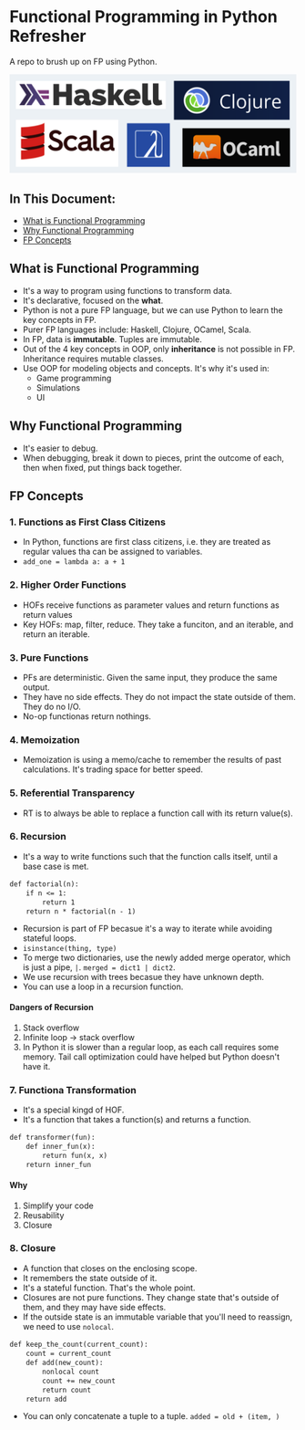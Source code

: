 # Functional Programming in Python Refresher

A repo to brush up on FP using Python.

![fp-languages](demo/fp-languages.png)

## In This Document:
  - [What is Functional Programming](what-is-functional-programming)
  - [Why Functional Programming](why-functional-programming)
  - [FP Concepts](fp-concepts)

## What is Functional Programming
- It's a way to program using functions to transform data.
- It's declarative, focused on the **what**.
- Python is not a pure FP language, but we can use Python to learn the key concepts in FP.
- Purer FP languages include: Haskell, Clojure, OCamel, Scala.
- In FP, data is **immutable**. Tuples are immutable.
- Out of the 4 key concepts in OOP, only **inheritance** is not possible in FP. Inheritance requires mutable classes.
- Use OOP for modeling objects and concepts. It's why it's used in:
  - Game programming
  - Simulations
  - UI
 
## Why Functional Programming
- It's easier to debug.
- When debugging, break it down to pieces, print the outcome of each, then when fixed, put things back together.

## FP Concepts
### 1. Functions as First Class Citizens
- In Python, functions are first class citizens, i.e. they are treated as regular values tha can be assigned to variables.
- `add_one = lambda a: a + 1`

### 2. Higher Order Functions
- HOFs receive functions as parameter values and return functions as return values
- Key HOFs: map, filter, reduce. They take a funciton, and an iterable, and return an iterable.

### 3. Pure Functions
- PFs are deterministic. Given the same input, they produce the same output.
- They have no side effects. They do not impact the state outside of them. They do no I/O.
- No-op functionas return nothings.

### 4. Memoization
- Memoization is using a memo/cache to remember the results of past calculations. It's trading space for better speed.

### 5. Referential Transparency
- RT is to always be able to replace a function call with its return value(s).

### 6. Recursion
- It's a way to write functions such that the function calls itself, until a base case is met.
```
def factorial(n):
    if n <= 1:
        return 1
    return n * factorial(n - 1)    
```
- Recursion is part of FP becasue it's a way to iterate while avoiding stateful loops.
- `isinstance(thing, type)`
- To merge two dictionaries, use the newly added merge operator, which is just a pipe, `|`. `merged = dict1 | dict2`.
- We use recursion with trees becasue they have unknown depth.
- You can use a loop in a recursion function.

#### Dangers of Recursion
1. Stack overflow
2. Infinite loop -> stack overflow
3. In Python it is slower than a regular loop, as each call requires some memory. Tail call optimization could have helped but Python doesn't have it.

### 7. Functiona Transformation
- It's a special kingd of HOF.
- It's a function that takes a function(s) and returns a function.
```
def transformer(fun):
    def inner_fun(x):
        return fun(x, x)
    return inner_fun
```

#### Why
1. Simplify your code
2. Reusability
3. Closure

### 8. Closure
- A function that closes on the enclosing scope.
- It remembers the state outside of it.
- It's a stateful function. That's the whole point.
- Closures are not pure functions. They change state that's outside of them, and they may have side effects.
- If the outside state is an immutable variable that you'll need to reassign, we need to use `nolocal`.
```
def keep_the_count(current_count):
    count = current_count
    def add(new_count):
        nonlocal count
        count += new_count
        return count
    return add
```
- You can only concatenate a tuple to a tuple. `added = old + (item, )`

